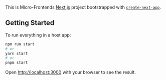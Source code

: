 This is Micro-Frontends [Next.js](https://nextjs.org/) project bootstrapped with [`create-next-app`](https://github.com/vercel/next.js/tree/canary/packages/create-next-app).

## Getting Started

To run everything in a host app:

```bash
npm run start
# or
yarn start
# or
pnpm start
```

Open [http://localhost:3000](http://localhost:8080) with your browser to see the result.
